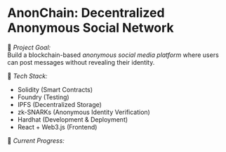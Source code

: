 # AnonChain: Decentralized Anonymous Social Network  

🚀 *Project Goal:*  
Build a blockchain-based *anonymous social media platform* where users can post messages without revealing their identity.  

🎯 *Tech Stack:*  
- Solidity (Smart Contracts)  
- Foundry (Testing)  
- IPFS (Decentralized Storage)  
- zk-SNARKs (Anonymous Identity Verification)  
- Hardhat (Development & Deployment)  
- React + Web3.js (Frontend)  

📌 *Current Progress:* 
